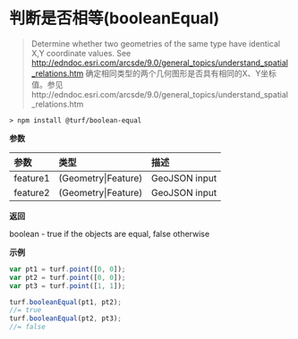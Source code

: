 # 判断是否相等(booleanEqual)

> Determine whether two geometries of the same type have identical X,Y coordinate values. See http://edndoc.esri.com/arcsde/9.0/general_topics/understand_spatial_relations.htm
> 确定相同类型的两个几何图形是否具有相同的X、Y坐标值。参见http://edndoc.esri.com/arcsde/9.0/general_topics/understand_spatial_relations.htm

```text
> npm install @turf/boolean-equal
```

**参数**

| 参数     | 类型                | 描述          |
| :------- | :------------------ | :------------ |
| feature1 | (Geometry\|Feature) | GeoJSON input |
| feature2 | (Geometry\|Feature) | GeoJSON input |

**返回**

boolean - true if the objects are equal, false otherwise

**示例**

```js
var pt1 = turf.point([0, 0]);
var pt2 = turf.point([0, 0]);
var pt3 = turf.point([1, 1]);

turf.booleanEqual(pt1, pt2);
//= true
turf.booleanEqual(pt2, pt3);
//= false
```